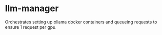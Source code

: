 # llm-manager
 Orchestrates setting up ollama docker containers and queueing requests to ensure 1 request per gpu.
